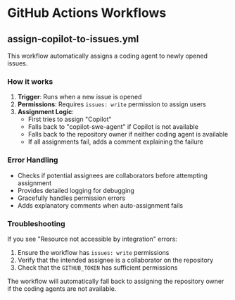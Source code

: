 # GitHub Actions Workflows

## assign-copilot-to-issues.yml

This workflow automatically assigns a coding agent to newly opened issues.

### How it works

1. **Trigger**: Runs when a new issue is opened
2. **Permissions**: Requires `issues: write` permission to assign users
3. **Assignment Logic**: 
   - First tries to assign "Copilot" 
   - Falls back to "copilot-swe-agent" if Copilot is not available
   - Falls back to the repository owner if neither coding agent is available
   - If all assignments fail, adds a comment explaining the failure

### Error Handling

- Checks if potential assignees are collaborators before attempting assignment
- Provides detailed logging for debugging
- Gracefully handles permission errors
- Adds explanatory comments when auto-assignment fails

### Troubleshooting

If you see "Resource not accessible by integration" errors:
1. Ensure the workflow has `issues: write` permissions
2. Verify that the intended assignee is a collaborator on the repository
3. Check that the `GITHUB_TOKEN` has sufficient permissions

The workflow will automatically fall back to assigning the repository owner if the coding agents are not available.